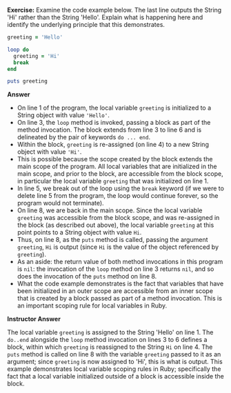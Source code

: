 
**Exercise:**
Examine the code example below. The last line outputs the String 'Hi' rather than the String 'Hello'. Explain what is happening here and identify the underlying principle that this demonstrates.

```ruby
greeting = 'Hello'

loop do
  greeting = 'Hi'
  break
end

puts greeting
```

**Answer**

- On line 1 of the program, the local variable `greeting` is initialized to a String object with value `'Hello'`.
- On line 3, the `loop` method is invoked, passing a block as part of the method invocation. The block extends from line 3 to line 6 and is delineated by the pair of keywords `do ... end`.
- Within the block, `greeting` is re-assigned (on line 4) to a new String object with value `'Hi'`.
- This is possible because the scope created by the block extends the main scope of the program. All local variables that are initialized in the main scope, and prior to the block, are accessible from the block scope, in particular the local variable `greeting` that was initialized on line 1.
- In line 5, we break out of the loop using the `break` keyword (if we were to delete line 5 from the program, the loop would continue forever, so the program would not terminate).
- On line 8, we are back in the main scope. Since the local variable `greeting` was accessible from the block scope, and was re-assigned in the block (as described out above), the local variable `greeting` at this point points to a String object with value `Hi`.
- Thus, on line 8, as the `puts` method is called, passing the argument `greeting`, `Hi` is output (since `Hi` is the value of the object referenced by `greeting`).
- As an aside: the return value of both method invocations in this program is `nil`: the invocation of the `loop` method on line 3 returns `nil`, and so does the invocation of the `puts` method on line 8.
- What the code example demonstrates is the fact that variables that have been initialized in an outer scope are accessible from an inner scope that is created by a block passed as part of a method invocation. This is an important scoping rule for local variables in Ruby.

**Instructor Answer**

The local variable `greeting` is assigned to the String 'Hello' on line 1. The `do..end` alongside the `loop` method invocation on lines 3 to 6 defines a block, within which `greeting` is reassigned to the String `Hi` on line 4. The `puts` method is called on line 8 with the variable `greeting` passed to it as an argument; since `greeting` is now assigned to 'Hi', this is what is output. This example demonstrates local variable scoping rules in Ruby; specifically the fact that a local variable initialized outside of a block is accessible inside the block.
